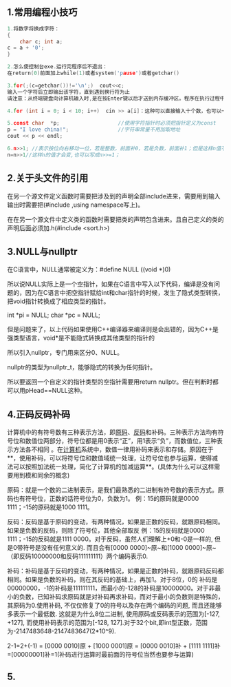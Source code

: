 ## 1.常用编程小技巧

```c++
1.将数字将换成字符：
{
	char c; int a;
c = a + '0';
}

2.怎么使控制台exe.运行完程序后不退出：
在return(0)前面加上while(1)或者system('pause')或者getchar()

3.for(;(c=getchar())!='\n';)  cout<<c;
输入一个字符后立即输出该字符，直到遇到换行符为止
请注意：从终端键盘向计算机输入时,是在按Enter键以后才送到内存缓冲区。程序在执行过程中，会去内存缓冲区读取需要的数据。

4.for (int i = 0; i < 10; i++)  cin >> a[i]：这种可以直接输入十个数，也可以一个一个输入

5.const char  *p;					//使用字符指针时必须把指针定义为const
p = "I love china!";			    //字符串常量不用加取地址
cout << p << endl;

6.n>>1; //表示按位向右移动一位，若是整数，前面补0，若是负数，前面补1；但是这样n值不变
n=n>>1//这样n的值才会变,也可以写成n>>=1；
```

## 2.关于头文件的引用

在另一个源文件定义函数时需要把涉及到的声明全部include进来，需要用到输入输出时需要把(#include <iostream>,using namespace写上)。

在在另一个源文件中定义类的函数时需要把类的声明包含进来。且自己定义的类的声明后面必须加.h(#include <sort.h>)

## 3.NULL与nullptr

在C语言中，NULL通常被定义为：#define NULL ((void *)0)

所以说NULL实际上是一个空指针，如果在C语言中写入以下代码，编译是没有问题的，因为在C语言中把空指针赋给int和char指针的时候，发生了隐式类型转换，把void指针转换成了相应类型的指针。

int  *pi = NULL;
char *pc = NULL;

但是问题来了，以上代码如果使用C++编译器来编译则是会出错的，因为C++是强类型语言，void*是不能隐式转换成其他类型的指针的

所以引入nullptr，专门用来区分0、NULL。

nullptr的类型为nullptr_t，能够隐式的转换为任何指针。

所以要返回一个自定义的指针类型的空指针需要用return nullptr。但在判断时都可以用pHead==NULL这种。

## 4.正码反码补码

计算机中的有符号数有三种表示方法，即[原码](https://baike.baidu.com/item/原码/1097586)、[反码](https://baike.baidu.com/item/反码/769985)和补码。三种表示方法均有符号位和数值位两部分，符号位都是用0表示“正”，用1表示“负”，而数值位，三种表示方法各不相同  。在[计算机](https://baike.baidu.com/item/计算机/140338)系统中，数值一律用补码来表示和存储。原因在于**，使用补码，可以将符号位和数值域统一处理，让符号位也参与运算，使得减法可以按照加法统一处理，简化了计算机的加减运算**。(具体为什么可以这样需要用到模和同余的概念)

原码：就是一个数的二进制表示，是我们最熟悉的二进制有符号数的表示方式。原码也有符号位，正数的话符号位为0，负数为1。
例：15的原码就是0000 1111；-15的原码就是1000 1111。

反码：反码是基于原码的变动，有两种情况，如果是正数的反码，就跟原码相同。如果是负数的反码，则除了符号位，其他全部取反
例：15的反码就是0000 1111；-15的反码就是1111 0000。对于反码，虽然人们理解上+0和-0是一样的, 但是0带符号是没有任何意义的. 而且会有[0000 0000]~原~和[1000 0000]~原~（即反码10000000和反码111111111）两个编码表示0.

补码：补码是基于反码的变动，有两种情况，如果是正数的补码，就跟原码反码都相同。如果是负数的补码，则在其反码的基础上，再加1。对于8位，0的 补码是00000000，-1的补码是111111111，而最小的-128的补码是10000000。对于非最小的负数，已知补码求原码就是对补码再求补码，而对于最小的负数则是特殊的，其原码为0.使用补码, 不仅仅修复了0的符号以及存在两个编码的问题, 而且还能够多表示一个最低数. 这就是为什么8位二进制, 使用原码或反码表示的范围为[-127, +127], 而使用补码表示的范围为[-128, 127].对于32个bit,即int型正数，范围为-2147483648-2147483647(2*10^9).

2-1=2+(-1) = [0000 0010]原 + [1000 0001]原 = [0000 0010]补 + [1111 1111]补=[00000001]补=1(补码进行运算时最前面的符号位当然也要参与运算)

## 5.

